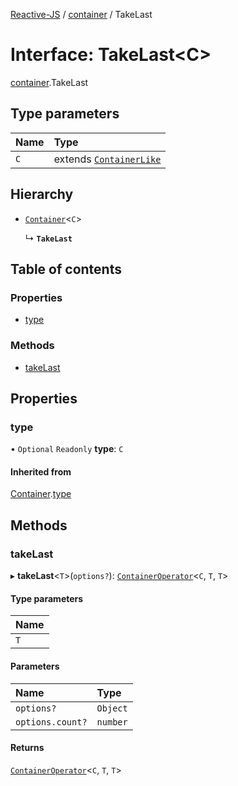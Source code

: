 [Reactive-JS](../README.md) / [container](../modules/container.md) / TakeLast

# Interface: TakeLast<C\>

[container](../modules/container.md).TakeLast

## Type parameters

| Name | Type |
| :------ | :------ |
| `C` | extends [`ContainerLike`](container.ContainerLike.md) |

## Hierarchy

- [`Container`](container.Container.md)<`C`\>

  ↳ **`TakeLast`**

## Table of contents

### Properties

- [type](container.TakeLast.md#type)

### Methods

- [takeLast](container.TakeLast.md#takelast)

## Properties

### type

• `Optional` `Readonly` **type**: `C`

#### Inherited from

[Container](container.Container.md).[type](container.Container.md#type)

## Methods

### takeLast

▸ **takeLast**<`T`\>(`options?`): [`ContainerOperator`](../modules/container.md#containeroperator)<`C`, `T`, `T`\>

#### Type parameters

| Name |
| :------ |
| `T` |

#### Parameters

| Name | Type |
| :------ | :------ |
| `options?` | `Object` |
| `options.count?` | `number` |

#### Returns

[`ContainerOperator`](../modules/container.md#containeroperator)<`C`, `T`, `T`\>
